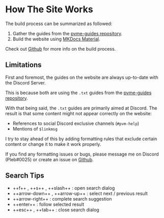 # How The Site Works

The build process can be summarized as followed:

1. Gather the guides from the [pvme-guides repository](https://github.com/pvme/pvme-guides).
2. Build the website using [MKDocs Material](https://squidfunk.github.io/mkdocs-material).

Check out [Github](https://github.com/pvme/pvme.github.io) for more info on the build process.

## Limitations

First and foremost, the guides on the website are always up-to-date with the Discord Server.

This is because both are using the `.txt` guides from the [pvme-guides repository](https://github.com/pvme/pvme-guides).

With that being said, the `.txt` guides are primarily aimed at Discord. The result is that some content might not appear correctly on the website:

- References to social Discord exclusive channels (`#pvm-help`)
- Mentions of `$linkmsg` 

I try to stay ahead of this by adding formatting rules that exclude certain content or change it to make it work properly.

If you find any formatting issues or bugs, please message me on Discord (Pleb#0025) or create an issue on [Github](https://github.com/pvme/pvme.github.io).





## Search Tips

* ++f++ , ++s++ , ++slash++ : open search dialog
* ++arrow-down++ , ++arrow-up++ : select next / previous result
* ++arrow-right++ : complete search suggestion
* ++enter++ : follow selected result
* ++esc++ , ++tab++ : close search dialog